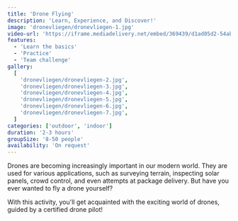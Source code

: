 ```yaml
---
title: 'Drone Flying'
description: 'Learn, Experience, and Discover!'
image: 'dronevliegen/dronevliegen-1.jpg'
video-url: 'https://iframe.mediadelivery.net/embed/369439/d1ad05d2-54ab-4b52-8e64-2943ff452f8b'
features:
  - 'Learn the basics'
  - 'Practice'
  - 'Team challenge'
gallery:
  [
    'dronevliegen/dronevliegen-2.jpg',
    'dronevliegen/dronevliegen-3.jpg',
    'dronevliegen/dronevliegen-4.jpg',
    'dronevliegen/dronevliegen-5.jpg',
    'dronevliegen/dronevliegen-6.jpg',
    'dronevliegen/dronevliegen-7.jpg',
  ]
categories: ['outdoor', 'indoor']
duration: '2-3 hours'
groupSize: '8-50 people'
availability: 'On request'
---
```


Drones are becoming increasingly important in our modern world. They are used for various applications, such as surveying terrain, inspecting solar panels, crowd control, and even attempts at package delivery. But have you ever wanted to fly a drone yourself?

With this activity, you'll get acquainted with the exciting world of drones, guided by a certified drone pilot!
